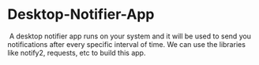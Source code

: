 # Desktop-Notifier-App
 A desktop notifier app runs on your system and it will be used to send you notifications after every specific interval of time.
We can use the libraries like notify2, requests, etc to build this app.
